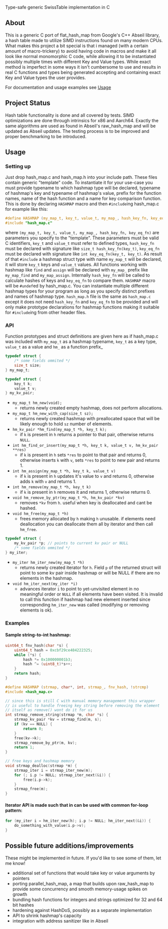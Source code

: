 
Type-safe generic SwissTable implementation in C

## About
This is a generic C port of flat_hash_map from Google's C++ Abseil 
library, a hash table made to utilize SIMD instructions found on many modern 
CPUs. What makes this project a bit special is that i managed (with a certain 
amount of macro-trickery) to avoid having code in macros and make it all look 
like normal monomorphic C code, while allowing it to be instantiated possibly 
multiple times with different Key and Value types. While exact method is 
imperfect in some ways it isn't cumbersome to use and results in real C functions and 
types being generated accepting and containing exact Key and Value types the 
user provides.

For documentation and usage examples see [Usage](#usage)

## Project Status
Hash table functionality is done and all covered by tests. SIMD optimizations are done through intrinsics for
x86 and Aarch64. Exactly the same algorithms are used as found in Abseil's raw_hash_map and will be updated as Abseil updates.
The testing process is to be improved and proper benchmarking to be introduced.


## Usage
### Setting up
Just drop hash_map.c and hash_map.h into your include path. These files contain generic "template" code. To instantiate it
for your use-case you must provide typename to which hashmap type will be declared, typename of hashmap's key and typename
of hashmap's value, prefix for the function names, name of the hash function and a name for key comparison function.
This is done by declaring `HASHMAP` macro and then `#include`ing hash_map.c for example like this:
```c
#define HASHMAP (my_map_t, key_t, value_t, my_map_, hash_key_fn, key_eq_fn)
#include "hash_map.c"
```
where `(my_map_t, key_t, value_t, my_map_, hash_key_fn, key_eq_fn)` are parameters you specify to the "template". 
These parameters must be valid C identifiers, `key_t` and `value_t` must refer to defined types, `hash_key_fn` must be declared with signature like `size_t hash_key_fn(key_t)`, `key_eq_fn` must be declared with signature like `int key_eq_fn(key_t, key_t)`. As result of that `#include` a hashmap struct type with name `my_map_t` will be declared, it will store `key_t` keys and `value_t` values. All functions working with hashmap like `find` and `assign` will be declared with `my_map_` prefix like `my_map_find` and `my_map_assign`. Internally `hash_key_fn` will be called to calculate hashes of keys and `key_eq_fn` to compare them. `HASHMAP` macro will be `#undef`ed by hash_map.c. You can instantiate multiple different hashmap types for your program as long as you specify distinct prefixes and names of hashmap type.
`hash_map.h` file is the same as `hash_map.c` except it does not need `hash_key_fn` and `key_eq_fn` to be provided and will only make prototype declarations for hashmap functions making it suitable for `#include`ing from other header files.

### API
Function prototypes and struct definitions are given here as if hash_map.c was included with `my_map_t` as a hashmap typename, `key_t` as a key type, `value_t` as a value and `hm_` as a function prefix_

```c
typedef struct {
	/* some fields ommited */
	size_t size;
} my_map_t;
```
```c
typedef struct {
	key_t k;
	value_t v;
} my_kv_pair;
```
* `my_map_t hm_new(void);`
  - returns newly created empty hashmap, does not perform allocations.
* `my_map_t hm_new_with_cap(size_t sz);`
  - returns newly created hashmap with preallocated space that will be likely enough to hold `sz` number of elements.
* `hm_kv_pair *hm_find(my_map_t *h, key_t k);`
  - if `k` is present in `h` returns a pointer to that pair, otherwise returns `NULL`.
* `int hm_find_or_insert(my_map_t *h, key_t k, value_t v, hm_kv_pair **res)`
  - if `k` is present in `h` sets `*res` to point to that pair and returns 0, otherwise inserts `k` with `v`, sets `*res` to point to new pair and returns 1.
* `int hm_assign(my_map_t *h, key_t k, value_t v)`
  - if `k` is present in `h` updates it's value to `v` and returns 0, otherwise adds `k` with `v` and returns 1.
* `int hm_remove(my_map_t *h, key_t k)`
  - if `k` is present in `h` removes it and returns 1, otherwise returns 0.
* `void hm_remove_by_ptr(my_map_t *h, hm_kv_pair *kv)`
  - removes `*kv` from `h`. useful when key is deallocated and cant be hashed.
* `void hm_free(my_map_t *h)`
  - frees memory allocated by `h` making `h` unusable. if elements need deallocation you can deallocate them all by iterator and then call `hm_free`.
```c
typedef struct {
	my_kv_pair *p; // points to current kv pair or NULL
	/* some fields ommited */
} my_iter;
```
* `my_iter hm_iter_new(my_map_t *h)`
  - returns newly created iterator for `h`. Field `p` of the returned struct will point to some kv pair inside hashmap or will be NULL if there are no elements in the hashmap.
* `void hm_iter_next(my_iter *i)`
  - advances iterator `i` to point to yet-unvisited element in no meaningful order or `NULL` if all elements have been visited. It is invalid to call this function if hashmap had new element inserted since corresponding `hm_iter_new` was called (modifying or removing elements is ok).

### Examples

#### Sample string-to-int hashmap:
```c
uint64_t fnv_hash(char *s) {
	uint64_t hash = 0xcbf29ce484222325;
	while (*s) {
		hash *= 0x100000001b3;
		hash ^= (uint8_t)*s++;
	}
	return hash;
}

#define HASHMAP (strmap, char*, int, strmap_, fnv_hash, !strcmp)
#include <hash_map.c>

// since this is still C with manual memory management this wrapper
// is useful to handle freeing key string before removing the element
// itself as remove() wont do it for us 
int strmap_remove_string(strmap *m, char *s) {
	strmap_kv_pair *kv = strmap_find(m, s);
	if (kv == NULL) {
		return 0;
	}
	free(kv->k);
	strmap_remove_by_ptr(m, kv);
	return 1;
}

// free keys and hashmap memory 
void strmap_dealloc(strmap *m) {
	strmap_iter i = strmap_iter_new(m);
	for (; i.p != NULL; strmap_iter_next(&i)) {
		free(i.p->k);
	}
	strmap_free(m);
}
```

#### Iterator API is made such that in can be used with common for-loop pattern:
```c
for (my_iter i = hm_iter_new(h); i.p != NULL; hm_iter_next(&i)) {
	do_something_with_value(i.p->v);
}
```

## Possible future additions/improvements
These might be implemented in future. If you'd like to see some of them, let me know!
* additional set of functions that would take key or value arguments by pointers 
* porting parallel_hash_map, a map that builds upon raw_hash_map to provide some
concurrency and smooth memory-usage spikes on growth
* bundling hash functions for integers and strings optimized for 32 and 64 bit
hashes
* hardening against HashDoS, possibly as a separate implementation
* API to shrink hashmap's capacity
* integration with address sanitizer like in Abseil

